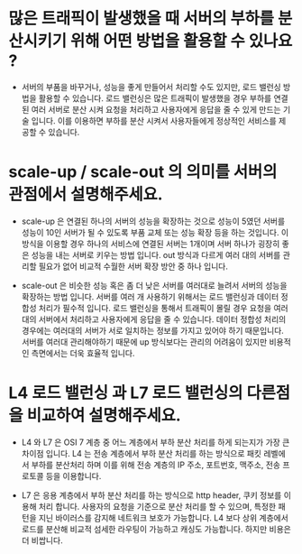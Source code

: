 # 많은 트래픽이 발생했을 때 서버의 부하를 분산시키기 위해 어떤 방법을 활용할 수 있나요 ? 
- 서버의 부품을 바꾸거나, 성능을 좋게 만들어서 처리할 수도 있지만, 로드 밸런싱 방법을 활용할 수 있습니다. 
  로드 밸런싱은 많은 트래픽이 발생했을 경우 부하를 연결된 여러 서버로 분산 시켜 요청을 처리하고 사용자에게 응답을 줄 수 있게 만드는 기술 입니다.
  이를 이용하면 부하를 분산 시켜서 사용자들에게 정상적인 서비스를 제공할 수 있습니다.

# scale-up / scale-out 의 의미를 서버의 관점에서 설명해주세요.
- scale-up 은 연결된 하나의 서버의 성능을 확장하는 것으로 성능이 5였던 서버를 성능이 10인 서버가 될 수 있도록 부품 교체 또는 성능 확장 등을 하는 것입니다. 
  이 방식을 이용할 경우 하나의 서비스에 연결된 서버는 1개이며 서버 하나가 굉장히 좋은 성능을 내는 서버로 키우는 방법 입니다.
  out 방식과 다르게 여러 대의 서버를 관리할 필요가 없어 비교적 수월한 서버 확장 방안 중 하나 입니다.
  
- scale-out 은 비슷한 성능 혹은 좀 더 낮은 서버를 여러대로 늘려서 서버의 성능을 확장하는 방법 입니다.
  서버를 여러 개 사용하기 위해서는 로드 밸런싱과 데이터 정합성 처리가 필수적 입니다.
  로드 밸런싱을 통해서 트래픽이 몰릴 경우 요청을 여러대의 서버에서 처리하고 사용자에게 응답을 줄 수 있습니다.
  데이터 정합성 처리의 경우에는 여러대의 서버가 서로 일치하는 정보를 가지고 있어야 하기 때문입니다.
  서버를 여러대 관리해야하기 때문에 up 방식보다는 관리의 어려움이 있지만 비용적인 측면에서는 더욱 효율적 입니다.
  
# L4 로드 밸런싱 과 L7 로드 밸런싱의 다른점을 비교하여 설명해주세요.
- L4 와 L7 은 OSI 7 계층 중 어느 계층에서 부하 분산 처리를 하게 되는지가 가장 큰 차이점 입니다.
  L4 는 전송 계층에서 부하 분산 처리를 하는 방식으로 패킷 레벨에서 부하를 분산처리 하며 이를 위해 전송 계층의 IP 주소, 포트번호, 맥주소, 전송 프로토콜 등을 이용합니다.
  
- L7 은 응용 계층에서 부하 분산 처리를 하는 방식으로 http header, 쿠키 정보를 이용해 처리 합니다.
  사용자의 요청을 기준으로 분산 처리를 할 수 있으며, 특정한 패턴을 지닌 바이러스를 감지해 네트워크 보호가 가능합니다.
  L4 보다 상위 계층에서 로드를 분산해 비교적 섬세한 라우팅이 가능하고 캐싱도 가능합니다.
  하지만 비용은 더 비쌉니다.